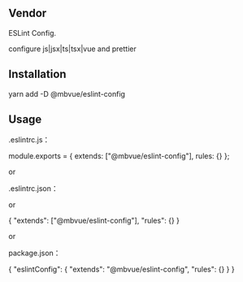 ## Vendor
ESLint Config.

configure js|jsx|ts|tsx|vue and prettier

## Installation
yarn add -D @mbvue/eslint-config

## Usage
.eslintrc.js：

module.exports = {
  extends: ["@mbvue/eslint-config"],
  rules: {}
};

or

.eslintrc.json：

or

{
  "extends": ["@mbvue/eslint-config"],
  "rules": {}
}

or

package.json：

{
  "eslintConfig": {
    "extends": "@mbvue/eslint-config",
    "rules": {}
  }
}
